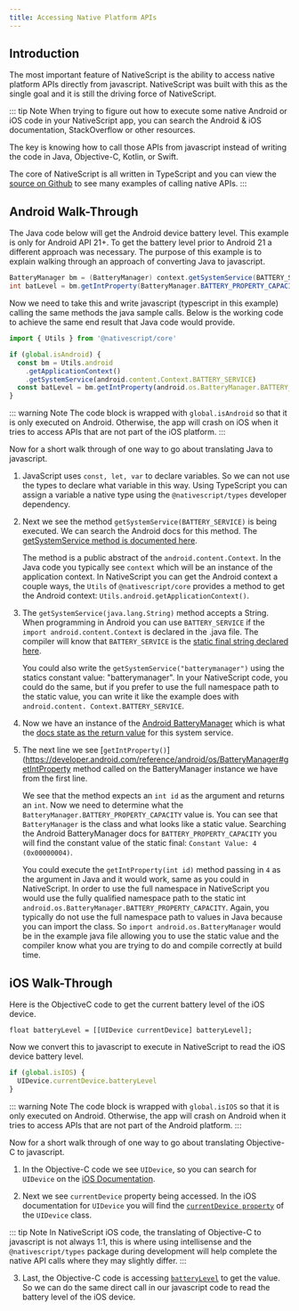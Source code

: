 ```yaml
---
title: Accessing Native Platform APIs
---
```


## Introduction

The most important feature of NativeScript is the ability to access native platform APIs directly from javascript. NativeScript was built with this as the single goal and it is still the driving force of NativeScript.

::: tip Note
When trying to figure out how to execute some native Android or iOS code in your NativeScript app, you can search the Android & iOS documentation, StackOverflow or other resources.

The key is knowing how to call those APIs from javascript instead of writing the code in Java, Objective-C, Kotlin, or Swift.

The core of NativeScript is all written in TypeScript and you can view the [source on Github](https://github.com/NativeScript/NativeScript/tree/master/packages/core) to see many examples of calling native APIs.
:::

## Android Walk-Through

The Java code below will get the Android device battery level. This example is only for Android API 21+. To get the battery level prior to Android 21 a different approach was necessary. The purpose of this example is to explain walking through an approach of converting Java to javascript.

```java
BatteryManager bm = (BatteryManager) context.getSystemService(BATTERY_SERVICE);
int batLevel = bm.getIntProperty(BatteryManager.BATTERY_PROPERTY_CAPACITY);
```

Now we need to take this and write javascript (typescript in this example) calling the same methods the java sample calls. Below is the working code to achieve the same end result that Java code would provide.

```ts
import { Utils } from '@nativescript/core'

if (global.isAndroid) {
  const bm = Utils.android
    .getApplicationContext()
    .getSystemService(android.content.Context.BATTERY_SERVICE)
  const batLevel = bm.getIntProperty(android.os.BatteryManager.BATTERY_PROPERTY_CAPACITY)
}
```

::: warning Note
The code block is wrapped with `global.isAndroid` so that it is only executed on Android. Otherwise, the app will crash on iOS when it tries to access APIs that are not part of the iOS platform.
:::

Now for a short walk through of one way to go about translating Java to javascript.

1. JavaScript uses `const, let, var` to declare variables. So we can not use the types to declare what variable in this way. Using TypeScript you can assign a variable a native type using the `@nativescript/types` developer dependency.
2. Next we see the method `getSystemService(BATTERY_SERVICE)` is being executed. We can search the Android docs for this method. The [getSystemService method is documented here](https://developer.android.com/reference/android/content/Context#getSystemService).

   The method is a public abstract of the `android.content.Context`. In the Java code you typically see `context` which will be an instance of the application context. In NativeScript you can get the Android context a couple ways, the `Utils` of `@nativescript/core` provides a method to get the Android context: `Utils.android.getApplicationContext()`.

3. The `getSystemService(java.lang.String)` method accepts a String. When programming in Android you can use `BATTERY_SERVICE` if the `import android.content.Context` is declared in the .java file. The compiler will know that `BATTERY_SERVICE` is the [static final string declared here](https://developer.android.com/reference/android/content/Context#BATTERY_SERVICE).

   You could also write the `getSystemService("batterymanager")` using the statics constant value: "batterymanager". In your NativeScript code, you could do the same, but if you prefer to use the full namespace path to the static value, you can write it like the example does with `android.content. Context.BATTERY_SERVICE`.

4. Now we have an instance of the [Android BatteryManager](https://developer.android.com/reference/android/os/BatteryManager) which is what the [docs state as the return value](https://developer.android.com/reference/android/content/Context#BATTERY_SERVICE) for this system service.

5. The next line we see [`getIntProperty()`](https://developer.android.com/reference/android/os/BatteryManager#getIntProperty method called on the BatteryManager instance we have from the first line.

   We see that the method expects an `int id` as the argument and returns an `int`. Now we need to determine what the `BatteryManager.BATTERY_PROPERTY_CAPACITY` value is. You can see that `BatteryManager` is the class and what looks like a static value. Searching the Android BatteryManager docs for `BATTERY_PROPERTY_CAPACITY` you will find the constant value of the static final: `Constant Value: 4 (0x00000004)`.

   You could execute the `getIntProperty(int id)` method passing in `4` as the argument in Java and it would work, same as you could in NativeScript. In order to use the full namespace in NativeScript you would use the fully qualified namespace path to the static int `android.os.BatteryManager.BATTERY_PROPERTY_CAPACITY`. Again, you typically do not use the full namespace path to values in Java because you can import the class. So `import android.os.BatteryManager` would be in the example java file allowing you to use the static value and the compiler know what you are trying to do and compile correctly at build time.

## iOS Walk-Through

Here is the ObjectiveC code to get the current battery level of the iOS device.

```objc
float batteryLevel = [[UIDevice currentDevice] batteryLevel];
```

Now we convert this to javascript to execute in NativeScript to read the iOS device battery level.

```ts
if (global.isIOS) {
  UIDevice.currentDevice.batteryLevel
}
```

::: warning Note
The code block is wrapped with `global.isIOS` so that it is only executed on Android. Otherwise, the app will crash on Android when it tries to access APIs that are not part of the Android platform.
:::

Now for a short walk through of one way to go about translating Objective-C to javascript.

1. In the Objective-C code we see `UIDevice`, so you can search for `UIDevice` on the [iOS Documentation](https://developer.apple.com/documentation/uikit/uidevice).

2. Next we see `currentDevice` property being accessed. In the iOS documentation for `UIDevice` you will find the [`currentDevice property`](https://developer.apple.com/documentation/uikit/uidevice/1620014-currentdevice?language=objc) of the `UIDevice` class.

::: tip Note
In NativeScript iOS code, the translating of Objective-C to javascript is not always 1:1, this is where using intellisense and the `@nativescript/types` package during development will help complete the native API calls where they may slightly differ.
:::

3. Last, the Objective-C code is accessing [`batteryLevel`](https://developer.apple.com/documentation/uikit/uidevice/1620042-batterylevel?language=objc) to get the value. So we can do the same direct call in our javascript code to read the battery level of the iOS device.

<!-- ## Android Examples

## iOS Examples -->
